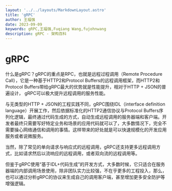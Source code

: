 ```yaml
---
layout: '../../layouts/MarkdownLayout.astro'
title: 'gRPC'
author: 王福强
date: 2023-09-09
keywords: gRPC,王福强,Fuqiang Wang,fujohnwang
description: gRPC - 架构百科
---
```


# gRPC

什么是gRPC？gRPC的重点是RPC，也就是远程过程调用（Remote Procedure Call），它是一种基于HTTP2和Protocol Buffers的远程调用框架，而HTTP2和Protocol Buffers带给gRPC最大的优势就是性能提升，相对于HTTP + JSON的普遍设计， gRPC可以极大提升远程调用的服务性能。

与无类型的HTTP + JSON的工程实践不同，gRPC围绕IDL（interface definition language）开展工作，然后依据标准化的HTTP2通信协议与Protocol Buffers序列化逻辑，最终通过代码生成的方式，自动生成远程调用的服务器端和客户端。开发者最终只需要写好特定业务和场景的应用代码就可以了，大多数情况下，完全不需要操心网络通信和调用的事情。这样带来的好处就是可以快速规模化的开发应用服务或者说微服务。

当然，除了常见的单向请求与响应式的远程调用，gRPC还支持更多远程调用方式，比如请求然后以流响应的远程调用，或者双向流的远程调用等。

但鉴于gRPC使用“基于IDL+代码生成”的开发方式，大多数时候，它只适合在服务器端的内部调用场景使用，除非团队实力比较强，不在乎更多的工程投入，那么，也可以通过分析gRPC的协议来生成自己的调用客户端，甚至增加更多安全防护等增强逻辑。